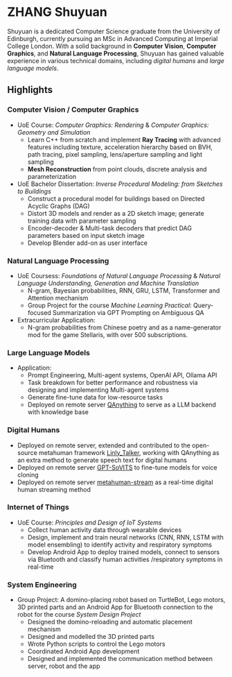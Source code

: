 # ZHANG Shuyuan
Shuyuan is a dedicated Computer Science graduate from the University of Edinburgh, currently pursuing an MSc in Advanced Computing at Imperial College London. With a solid background in **Computer Vision**, **Computer Graphics**, and **Natural Language Processing**, Shuyuan has gained valuable experience in various technical domains, including *digital humans* and *large language models*.

## Highlights
### Computer Vision / Computer Graphics
- UoE Course: *Computer Graphics: Rendering* & *Computer Graphics: Geometry and Simulation*
    - Learn C++ from scratch and implement **Ray Tracing** with advanced features including texture, acceleration hierarchy based on BVH, path tracing, pixel sampling, lens/aperture sampling and light sampling
    - **Mesh Reconstruction** from point clouds, discrete analysis and parameterization
- UoE Bachelor Dissertation: *Inverse Procedural Modeling: from Sketches to Buildings*
    - Construct a procedural model for buildings based on Directed Acyclic Graphs (DAG)
    - Distort 3D models and render as a 2D sketch image; generate training data with parameter sampling
    - Encoder-decoder & Multi-task decoders that predict DAG parameters based on input sketch image
    - Develop Blender add-on as user interface

### Natural Language Processing
- UoE Coursess: *Foundations of Natural Language Processing* & *Natural Language Understanding, Generation and Machine Translation*
    - N-gram, Bayesian probabilities, RNN, GRU, LSTM, Transformer and Attention mechanism
    - Group Project for the course *Machine Learning Practical*: Query-focused Summarization via GPT Prompting on Ambiguous QA
- Extracurricular Application: 
    - N-gram probabilities from Chinese poetry and as a name-generator mod for the game Stellaris, with over 500 subscriptions. 

### Large Language Models
- Application: 
    - Prompt Engineering, Multi-agent systems, OpenAI API, Ollama API
    - Task breakdown for better performance and robustness via designing and implementing Multi-agent systems
    - Generate fine-tune data for low-resource tasks
    - Deployed on remote server [QAnything](https://github.com/netease-youdao/QAnything) to serve as a LLM backend with knowledge base

### Digital Humans
- Deployed on remote server, extended and contributed to the open-source metahuman framework [Linly_Talker](https://github.com/Kedreamix/Linly-Talker), working with QAnything as an extra method to generate speech text for digital humans
- Deployed on remote server [GPT-SoVITS](https://github.com/RVC-Boss/GPT-SoVITS) to fine-tune models for voice cloning
- Deployed on remote server [metahuman-stream](https://github.com/lipku/metahuman-stream) as a real-time digital human streaming method

### Internet of Things
- UoE Course: *Principles and Design of IoT Systems*
    - Collect human activity data through wearable devices
    - Design, implement and train neural networks (CNN, RNN, LSTM with model ensembling) to identify activity and respiratory symptoms
    - Develop Android App to deploy trained models, connect to sensors via Bluetooth and classify human activities /respiratory symptoms in real-time

### System Engineering
- Group Project: A domino-placing robot based on TurtleBot, Lego motors, 3D printed parts and an Android App for Bluetooth connection to the robot for the course *System Design Project*
    - Designed the domino-reloading and automatic placement mechanism
    - Designed and modelled the 3D printed parts
    - Wrote Python scripts to control the Lego motors
    - Coordinated Android App development
    - Designed and implemented the communication method between server, robot and the app
